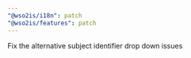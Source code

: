 ```yaml
---
"@wso2is/i18n": patch
"@wso2is/features": patch
---
```


Fix the alternative subject identifier drop down issues
